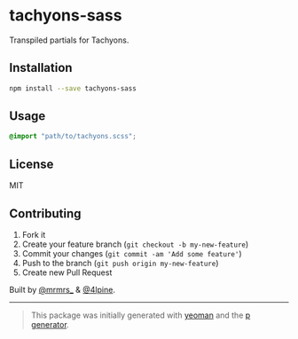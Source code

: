 # tachyons-sass

Transpiled partials for Tachyons.

## Installation

```bash
npm install --save tachyons-sass
```

## Usage

```scss
@import "path/to/tachyons.scss";
```

## License

MIT

## Contributing

1. Fork it
2. Create your feature branch (`git checkout -b my-new-feature`)
3. Commit your changes (`git commit -am 'Add some feature'`)
4. Push to the branch (`git push origin my-new-feature`)
5. Create new Pull Request

Built by [@mrmrs_](https://twitter.com/mrmrs_) & [@4lpine](https://twitter.com/4lpine).

***

> This package was initially generated with [yeoman](http://yeoman.io) and the [p generator](https://github.com/johnotander/generator-p.git).
